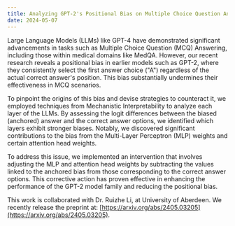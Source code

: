 ```yaml
---
title: Analyzing GPT-2's Positional Bias on Multiple Choice Question Answering using Mechanistic Interpretability  
date: 2024-05-07
---
```


Large Language Models (LLMs) like GPT-4 have demonstrated significant advancements in tasks such as Multiple Choice Question (MCQ) Answering, including those within medical domains like MedQA. However, our recent research reveals a positional bias in earlier models such as GPT-2, where they consistently select the first answer choice ("A") regardless of the actual correct answer's position. This bias substantially undermines their effectiveness in MCQ scenarios.

To pinpoint the origins of this bias and devise strategies to counteract it, we employed techniques from Mechanistic Interpretability to analyze each layer of the LLMs. By assessing the logit differences between the biased (anchored) answer and the correct answer options, we identified which layers exhibit stronger biases. Notably, we discovered significant contributions to the bias from the Multi-Layer Perceptron (MLP) weights and certain attention head weights.

To address this issue, we implemented an intervention that involves adjusting the MLP and attention head weights by subtracting the values linked to the anchored bias from those corresponding to the correct answer options. This corrective action has proven effective in enhancing the performance of the GPT-2 model family and reducing the positional bias.

This work is collaborated with Dr. Ruizhe Li, at University of Aberdeen. We recently release the preprint at: [https://arxiv.org/abs/2405.03205](https://arxiv.org/abs/2405.03205).  

